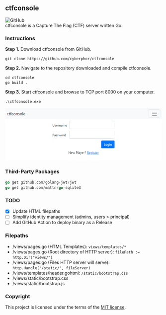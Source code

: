 ## ctfconsole
![GitHub](https://img.shields.io/github/license/cyberphor/ctfconsole)  
ctfconsole is a Capture The Flag (CTF) server written Go. 

### Instructions
**Step 1.** Download ctfconsole from GitHub.
```
git clone https://github.com/cyberphor/ctfconsole
```

**Step 2.** Navigate to the repository downloaded and compile ctfconsole.
```
cd ctfconsole
go build .
```

**Step 3.** Start ctfconsole and browse to TCP port 8000 on your computer. 
```
.\ctfconsole.exe
```

![ctfconsole](/screenshot.png)  

### Third-Party Packages
```go
go get github.com/golang-jwt/jwt
go get github.com/mattn/go-sqlite3
```

### TODO
- [x] Update HTML filepaths
- [ ] Simplify identity management (admins, users > principal)
- [ ] Add GitHub Action to deploy binary as a Release

### Filepaths
- /views/pages.go (HTML Templates): `views/templates/*`
- /views/pages.go (Root directory of HTTP server): `filePath := http.Dir("views/")`
- /views/pages.go (Files HTTP server will serve): `http.Handle("/static/", fileServer)`
- /views/templates/header.gohtml: `/static/bootstrap.css`
- /views/static/bootstrap.css
- /views/static/bootstrap.js

### Copyright
This project is licensed under the terms of the [MIT license](/LICENSE).
